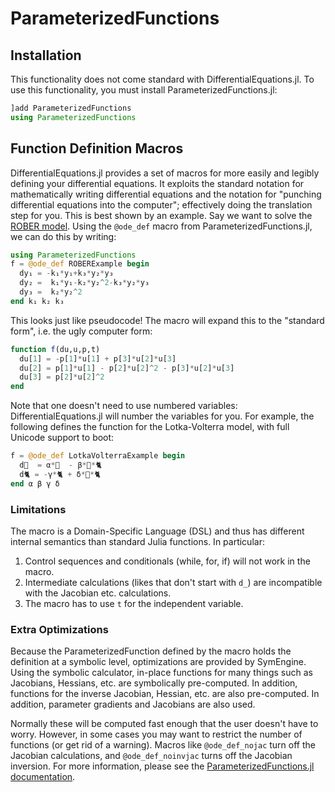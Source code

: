 # ParameterizedFunctions

## Installation

This functionality does not come standard with DifferentialEquations.jl.
To use this functionality, you must install ParameterizedFunctions.jl:

```julia
]add ParameterizedFunctions
using ParameterizedFunctions
```

## Function Definition Macros

DifferentialEquations.jl provides a set of macros for more easily and legibly
defining your differential equations. It exploits the standard notation for
mathematically writing differential equations and the notation for "punching
differential equations into the computer"; effectively doing the translation
step for you. This is best shown by an example. Say we want to solve the
[ROBER model](http://www.radford.edu/~thompson/vodef90web/problems/demosnodislin/Single/DemoRobertson/demorobertson.pdf).
Using the `@ode_def` macro from ParameterizedFunctions.jl, we can do this by writing:

```julia
using ParameterizedFunctions
f = @ode_def ROBERExample begin
  dy₁ = -k₁*y₁+k₃*y₂*y₃
  dy₂ =  k₁*y₁-k₂*y₂^2-k₃*y₂*y₃
  dy₃ =  k₂*y₂^2
end k₁ k₂ k₃
```

This looks just like pseudocode! The macro will expand this to the "standard form",
i.e. the ugly computer form:

```julia
function f(du,u,p,t)
  du[1] = -p[1]*u[1] + p[3]*u[2]*u[3]
  du[2] = p[1]*u[1] - p[2]*u[2]^2 - p[3]*u[2]*u[3]
  du[3] = p[2]*u[2]^2
end
```

Note that one doesn't need to use numbered variables: DifferentialEquations.jl
will number the variables for you. For example, the following defines the function
for the Lotka-Volterra model, with full Unicode support to boot:

```julia
f = @ode_def LotkaVolterraExample begin
  d🐁  = α*🐁  - β*🐁*🐈
  d🐈 = -γ*🐈 + δ*🐁*🐈
end α β γ δ
```

### Limitations

The macro is a Domain-Specific Language (DSL) and thus has different internal
semantics than standard Julia functions. In particular:

1) Control sequences and conditionals (while, for, if) will not work in the macro.
2) Intermediate calculations (likes that don't start with `d_`) are incompatible
   with the Jacobian etc. calculations.
3) The macro has to use `t` for the independent variable.

### Extra Optimizations

Because the ParameterizedFunction defined by the macro holds the definition at a
symbolic level, optimizations are provided by SymEngine. Using the symbolic
calculator, in-place functions for many things such as Jacobians, Hessians, etc.
are symbolically pre-computed. In addition, functions for the inverse Jacobian,
Hessian, etc. are also pre-computed. In addition, parameter gradients and
Jacobians are also used.

Normally these will be computed fast enough that the user doesn't have to worry.
However, in some cases you may want to restrict the number of functions (or get rid
of a warning). Macros like `@ode_def_nojac` turn off the Jacobian calculations,
and `@ode_def_noinvjac` turns off the Jacobian inversion. For more information,
please see the [ParameterizedFunctions.jl documentation](https://github.com/JuliaDiffEq/ParameterizedFunctions.jl).
